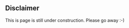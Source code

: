 ## Disclaimer
This is page is still under construction. Please go away :-)

<!--`beautifulhugo` supports content on your front page. Edit `/content/_index.md` to change what appears here. Delete `/content/_index.md` if you don't want any content here.-->